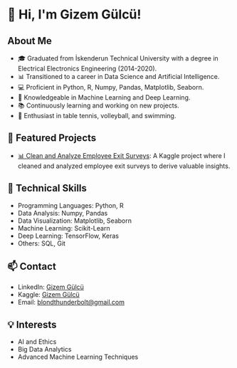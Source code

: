 # 👋 Hi, I'm Gizem Gülcü!

## About Me
- 🎓 Graduated from İskenderun Technical University with a degree in Electrical Electronics Engineering (2014-2020).
- 📊 Transitioned to a career in Data Science and Artificial Intelligence.
- 💻 Proficient in Python, R, Numpy, Pandas, Matplotlib, Seaborn.
- 🤖 Knowledgeable in Machine Learning and Deep Learning.
- 📚 Continuously learning and working on new projects.
- 🏓 Enthusiast in table tennis, volleyball, and swimming.

## 🌟 Featured Projects
- [📊 Clean and Analyze Employee Exit Surveys](https://www.kaggle.com/code/gizemglc/clean-and-analyze-employee-exit-surveys-1-0): A Kaggle project where I cleaned and analyzed employee exit surveys to derive valuable insights.

## 🔧 Technical Skills
- Programming Languages: Python, R
- Data Analysis: Numpy, Pandas
- Data Visualization: Matplotlib, Seaborn
- Machine Learning: Scikit-Learn
- Deep Learning: TensorFlow, Keras
- Others: SQL, Git

## 📫 Contact
- LinkedIn: [Gizem Gülcü](https://www.linkedin.com/in/gizemgulcu)
- Kaggle: [Gizem Gülcü](https://www.kaggle.com/gizemglc)
- Email: blondthunderbolt@gmail.com

## 💡 Interests
- AI and Ethics
- Big Data Analytics
- Advanced Machine Learning Techniques

 

